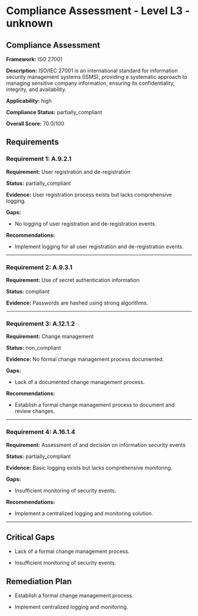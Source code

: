 # Compliance Assessment - Level L3 - unknown

## Compliance Assessment

**Framework:** ISO 27001

**Description:** ISO/IEC 27001 is an international standard for information security management systems (ISMS), providing a systematic approach to managing sensitive company information, ensuring its confidentiality, integrity, and availability.

**Applicability:** high

**Compliance Status:** partially_compliant

**Overall Score:** 70.0/100

## Requirements

### Requirement 1: A.9.2.1

**Requirement:** User registration and de-registration

**Status:** partially_compliant

**Evidence:** User registration process exists but lacks comprehensive logging.

**Gaps:**
- No logging of user registration and de-registration events.

**Recommendations:**
- Implement logging for all user registration and de-registration events.

---

### Requirement 2: A.9.3.1

**Requirement:** Use of secret authentication information

**Status:** compliant

**Evidence:** Passwords are hashed using strong algorithms.

---

### Requirement 3: A.12.1.2

**Requirement:** Change management

**Status:** non_compliant

**Evidence:** No formal change management process documented.

**Gaps:**
- Lack of a documented change management process.

**Recommendations:**
- Establish a formal change management process to document and review changes.

---

### Requirement 4: A.16.1.4

**Requirement:** Assessment of and decision on information security events

**Status:** partially_compliant

**Evidence:** Basic logging exists but lacks comprehensive monitoring.

**Gaps:**
- Insufficient monitoring of security events.

**Recommendations:**
- Implement a centralized logging and monitoring solution.

---

## Critical Gaps

- Lack of a formal change management process.

- Insufficient monitoring of security events.

## Remediation Plan

- Establish a formal change management process.

- Implement centralized logging and monitoring.

